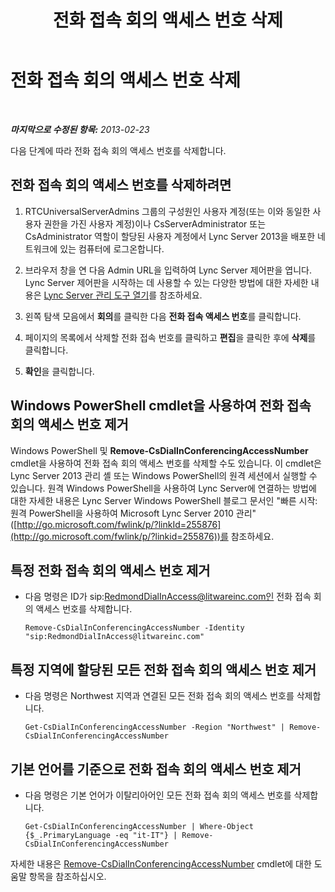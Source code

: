 ﻿---
title: 전화 접속 회의 액세스 번호 삭제
TOCTitle: 전화 접속 회의 액세스 번호 삭제
ms:assetid: 199c5d9c-0489-4ad5-a7f1-ca59fe0e6ac7
ms:mtpsurl: https://technet.microsoft.com/ko-kr/library/Gg520956(v=OCS.15)
ms:contentKeyID: 49302952
ms.date: 08/10/2015
mtps_version: v=OCS.15
ms.translationtype: HT
---

# 전화 접속 회의 액세스 번호 삭제

 

_**마지막으로 수정된 항목:** 2013-02-23_

다음 단계에 따라 전화 접속 회의 액세스 번호를 삭제합니다.

## 전화 접속 회의 액세스 번호를 삭제하려면

1.  RTCUniversalServerAdmins 그룹의 구성원인 사용자 계정(또는 이와 동일한 사용자 권한을 가진 사용자 계정)이나 CsServerAdministrator 또는 CsAdministrator 역할이 할당된 사용자 계정에서 Lync Server 2013을 배포한 네트워크에 있는 컴퓨터에 로그온합니다.

2.  브라우저 창을 연 다음 Admin URL을 입력하여 Lync Server 제어판을 엽니다. Lync Server 제어판을 시작하는 데 사용할 수 있는 다양한 방법에 대한 자세한 내용은 [Lync Server 관리 도구 열기](lync-server-2013-open-lync-server-administrative-tools.md)를 참조하세요.

3.  왼쪽 탐색 모음에서 **회의**를 클릭한 다음 **전화 접속 액세스 번호**를 클릭합니다.

4.  페이지의 목록에서 삭제할 전화 접속 번호를 클릭하고 **편집**을 클릭한 후에 **삭제**를 클릭합니다.

5.  **확인**을 클릭합니다.

## Windows PowerShell cmdlet을 사용하여 전화 접속 회의 액세스 번호 제거

Windows PowerShell 및 **Remove-CsDialInConferencingAccessNumber** cmdlet을 사용하여 전화 접속 회의 액세스 번호를 삭제할 수도 있습니다. 이 cmdlet은 Lync Server 2013 관리 셸 또는 Windows PowerShell의 원격 세션에서 실행할 수 있습니다. 원격 Windows PowerShell을 사용하여 Lync Server에 연결하는 방법에 대한 자세한 내용은 Lync Server Windows PowerShell 블로그 문서인 "빠른 시작: 원격 PowerShell을 사용하여 Microsoft Lync Server 2010 관리"([http://go.microsoft.com/fwlink/p/?linkId=255876](http://go.microsoft.com/fwlink/p/?linkid=255876))를 참조하세요.

## 특정 전화 접속 회의 액세스 번호 제거

  - 다음 명령은 ID가 sip:RedmondDialInAccess@litwareinc.com인 전화 접속 회의 액세스 번호를 삭제합니다.
    
        Remove-CsDialInConferencingAccessNumber -Identity "sip:RedmondDialInAccess@litwareinc.com"

## 특정 지역에 할당된 모든 전화 접속 회의 액세스 번호 제거

  - 다음 명령은 Northwest 지역과 연결된 모든 전화 접속 회의 액세스 번호를 삭제합니다.
    
        Get-CsDialInConferencingAccessNumber -Region "Northwest" | Remove-CsDialInConferencingAccessNumber

## 기본 언어를 기준으로 전화 접속 회의 액세스 번호 제거

  - 다음 명령은 기본 언어가 이탈리아어인 모든 전화 접속 회의 액세스 번호를 삭제합니다.
    
        Get-CsDialInConferencingAccessNumber | Where-Object {$_.PrimaryLanguage -eq "it-IT"} | Remove-CsDialInConferencingAccessNumber

자세한 내용은 [Remove-CsDialInConferencingAccessNumber](https://docs.microsoft.com/en-us/powershell/module/skype/Remove-CsDialInConferencingAccessNumber) cmdlet에 대한 도움말 항목을 참조하십시오.

